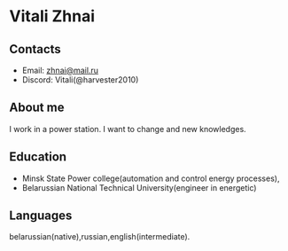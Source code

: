 # Vitali Zhnai
## Contacts 
- Email: zhnai@mail.ru
- Discord: Vitali(@harvester2010)
## About me 
 I work in a power station. І want to change and new knowledges.
## Education 
- Minsk State Power college(automation and control energy processes),
- Belarussian National Technical University(engineer in energetic)
## Languages
 belarussian(native),russian,english(intermediate).
